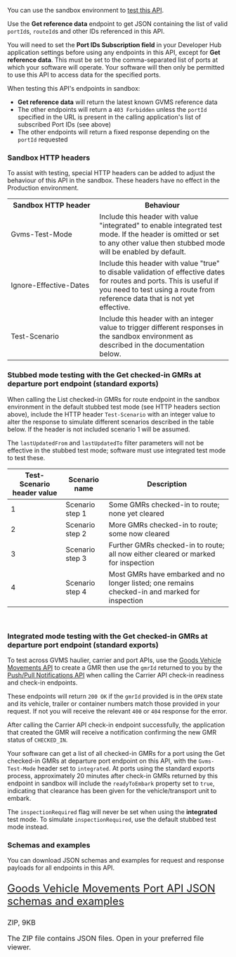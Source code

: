 You can use the sandbox environment to [test this API](https://developer.service.hmrc.gov.uk/api-documentation/docs/testing).

Use the **Get reference data** endpoint to get JSON containing the list of valid `portId`s, `routeId`s and other IDs referenced in this API. 

You will need to set the **Port IDs Subscription field** in your Developer Hub application settings
before using any endpoints in this API, except for **Get reference data**.  This
must be set to the comma-separated list of ports at which your software will operate.
Your software will then only be permitted to use this API to access data for the specified ports.

When testing this API's endpoints in sandbox:

* **Get reference data** will return the latest known GVMS reference data
* The other endpoints will return a `403 Forbidden` unless the `portId` specified in the URL is present in the calling application's list of subscribed Port IDs (see above)
* The other endpoints will return a fixed response depending on the `portId` requested   



### Sandbox HTTP headers
To assist with testing, special HTTP headers can be added to adjust the behaviour of this API in the sandbox.  These headers have no effect in the Production environment.

<table>
<tr>
<th style="width:40%">Sandbox HTTP header</th>
<th style="">Behaviour</th>
</tr>
<tr>
<td>Gvms-Test-Mode</td>
<td>Include this header with value "integrated" to enable integrated test mode.  If the header is omitted or set to any other value then stubbed mode will be enabled by default.</td>
</tr>
<tr>
<td>Ignore-Effective-Dates</td>
<td>Include this header with value "true" to disable validation of effective dates for routes and ports.  This is useful if you need to test using a route from reference data that is not yet effective.</td>
</tr>
<tr>
<td>Test-Scenario</td>
<td>Include this header with an integer value to trigger different responses in the sandbox environment as described in the documentation below.</td>
</tr>
</table>


### Stubbed mode testing with the Get checked-in GMRs at departure port endpoint (standard exports)
When calling the List checked-in GMRs for route endpoint in the sandbox environment in the default stubbed test mode (see HTTP headers section above), include the HTTP header `Test-Scenario` with an integer value to alter the response to simulate different scenarios described in the table below.  If the header is not included scenario 1 will be assumed.

The `lastUpdatedFrom` and `lastUpdatedTo` filter parameters will not be effective in the stubbed test mode; software must use integrated test mode to test these.

<table>
    <thead>
        <th>Test-Scenario header value</th>
        <th>Scenario name</th>
        <th>Description</th>
    </thead>
    <tr>
        <td>1</td>
        <td>Scenario step 1</td>
        <td>Some GMRs checked-in to route; none yet cleared</td>
    </tr>
    <tr>
        <td>2</td>
        <td>Scenario step 2</td>
        <td>More GMRs checked-in to route; some now cleared</td>
    </tr>
    <tr>
        <td>3</td>
        <td>Scenario step 3</td>
        <td>Further GMRs checked-in to route; all now either cleared or marked for inspection</td>
    </tr>
    <tr>
        <td>4</td>
        <td>Scenario step 4</td>
        <td>Most GMRs have embarked and no longer listed; one remains checked-in and marked for inspection</td>
    </tr>
</table>
<br>

### Integrated mode testing with the Get checked-in GMRs at departure port endpoint (standard exports)
To test across GVMS haulier, carrier and port APIs, use the [Goods Vehicle Movements API](/api-documentation/docs/api/service/goods-movement-system-haulier-api/1.0)
to create a GMR then use the `gmrId` returned to you by the [Push/Pull Notifications API](/api-documentation/docs/api/service/push-pull-notifications-api/1.0)
when calling the Carrier API check-in readiness and check-in endpoints.

These endpoints will return `200 OK` if the `gmrId` provided is in the `OPEN` state and its vehicle, trailer or container numbers match those provided in your request.  If not you will receive the relevant `400` or `404` response for the error.

After calling the Carrier API check-in endpoint successfully, the application that created the GMR will receive a notification confirming the new GMR status of `CHECKED_IN`.

Your software can get a list of all checked-in GMRs for a port using the Get checked-in GMRs at departure port endpoint on this API, with the `Gvms-Test-Mode` header set to `integrated`.
At ports using the standard exports process, approximately 20 minutes after check-in GMRs returned by this endpoint in sandbox will include the `readyToEmbark` property set to `true`, indicating that clearance has been given for the vehicle/transport unit to embark.

The `inspectionRequired` flag will never be set when using the **integrated** test mode.
To simulate `inspectionRequired`, use the default stubbed test mode instead. 

### Schemas and examples

You can download JSON schemas and examples for request and response payloads for all endpoints in this API.

<p class="govuk-body-l" style="font-size: 24px;">
  <a href="/api-documentation/docs/api/download/goods-movement-system-port-api/1.0/gmvs-port-schemas.zip" class="govuk-link">Goods Vehicle Movements Port API JSON schemas and examples</a>
</p>

<p class="govuk-body-s" style="font-size: 16px;margin-bottom: 15px;">ZIP, 9KB</p>

<p class="govuk-body-s" style="font-size: 16px;margin-bottom: 15px;">The ZIP file contains JSON files. Open in your preferred file viewer.</p>  